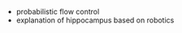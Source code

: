 <ul>
 <li>probabilistic flow control</li>
 <li>explanation of hippocampus based on robotics</li>
</ul>

